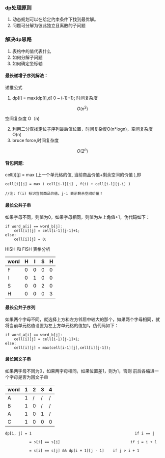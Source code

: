 ### dp处理原则
1. 动态规划可以在给定约束条件下找到最优解。
2. 问题可分解为彼此独立且离散的子问题


### 解决dp思路
1. 表格中的值代表什么
2. 如何分解子问题
3. 如何确定坐标轴


#### 最长递增子序列解法：
递推公式
1. dp[i] = max(dp[i],d[ 0 ~ i-1]+1); 时间复杂度 
```math
O(n^2)
```
空间复杂度 O（n)

2. 利用二分查找定位子序列最后值位置，时间复杂度O(n*logn)，空间复杂度 O(n)
3. bruce force,时间复杂度
```math
  O(2^n)
```
#### 背包问题:

cell[i][j] = max (上一个单元格的值, 当前商品价值+剩余空间的价值 ),即

```
cell[i][j] = max ( cell[i-1][j] , f(i) + cell[i-1][j-i] )

//注: f(i) 标识当前商品价值，j-i 表示剩余空间价值！
```


#### 最长公共子串

如果字母不同，则值为0，如果字母相同，则值为左上角值+1，伪代码如下：

```伪代码如下
if word_a[i] == word_b[j]:
    cell[i][j] = cell[i-1][j-1]+1;
else:
    cell[i][j] = 0;  
```
HISH 和 FISH 表格分析

word | H | I | S | H 
---|---|---|---|---
F | 0 | 0 | 0 | 0 
I | 0 | 1 | 0 | 0
S | 0 | 0 | 2 | 0
H | 0 | 0 | 0 | 3    




#### 最长公共子序列

如果两个字母不同，就选择上方和左方邻居中较大的那个，如果两个字母相同，就将当前单元格值设置为左上方单元格的值加1，伪代码如下：
```
if word_a[i] == word_b[j]:
    cell[i][j] = cell[i-1)[j-1]+1;
else:
    cell[i][j] = max(cell[i-1][j],cell[i][j-1]);
```

#### 最长回文子串
如果两字母不同为0，如果两字母相同，如果位置差1，则为1，否则 前后各缩进一个字母是否为回文子串

word | 1 | 2 | 3 | 4 
---|---|---|---|---
A | 1 | / | / | / 
B | 1 | 0 | / | /
A | 1 | 0 | 1 | /
C | 1 | 0 | 0 | 0    


```
dp[i, j] = 1                                               if i == j

           = s[i] == s[j]                                if j = i + 1

           = s[i] == s[j] && dp[i + 1][j - 1]    if j > i + 1      
```
